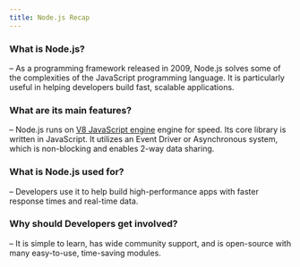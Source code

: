 ```yaml
---
title: Node.js Recap
---
```


### What is Node.js?
– As a programming framework released in 2009, Node.js solves some of the complexities of the JavaScript programming language. It is particularly useful in helping developers build fast, scalable applications.
### What are its main features?
– Node.js runs on [V8 JavaScript engine](/docs/Intro/about/3_engine) engine for speed. Its core library is written in JavaScript. It utilizes an Event Driver or Asynchronous system, which is non-blocking and enables 2-way data sharing.
### What is Node.js used for?
– Developers use it to help build high-performance apps with faster response times and real-time data.
### Why should Developers get involved?
– It is simple to learn, has wide community support, and is open-source with many easy-to-use, time-saving modules.
